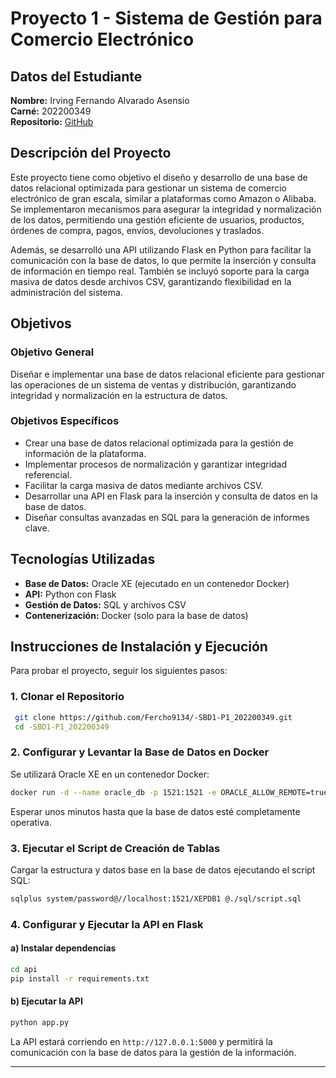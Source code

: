 # Proyecto 1 - Sistema de Gestión para Comercio Electrónico

## Datos del Estudiante
**Nombre:** Irving Fernando Alvarado Asensio  
**Carné:** 202200349  
**Repositorio:** [GitHub](https://github.com/Fercho9134/-SBD1-P1_202200349.git)

## Descripción del Proyecto
Este proyecto tiene como objetivo el diseño y desarrollo de una base de datos relacional optimizada para gestionar un sistema de comercio electrónico de gran escala, similar a plataformas como Amazon o Alibaba. Se implementaron mecanismos para asegurar la integridad y normalización de los datos, permitiendo una gestión eficiente de usuarios, productos, órdenes de compra, pagos, envíos, devoluciones y traslados.

Además, se desarrolló una API utilizando Flask en Python para facilitar la comunicación con la base de datos, lo que permite la inserción y consulta de información en tiempo real. También se incluyó soporte para la carga masiva de datos desde archivos CSV, garantizando flexibilidad en la administración del sistema.

## Objetivos
### Objetivo General
Diseñar e implementar una base de datos relacional eficiente para gestionar las operaciones de un sistema de ventas y distribución, garantizando integridad y normalización en la estructura de datos.

### Objetivos Específicos
- Crear una base de datos relacional optimizada para la gestión de información de la plataforma.
- Implementar procesos de normalización y garantizar integridad referencial.
- Facilitar la carga masiva de datos mediante archivos CSV.
- Desarrollar una API en Flask para la inserción y consulta de datos en la base de datos.
- Diseñar consultas avanzadas en SQL para la generación de informes clave.

## Tecnologías Utilizadas
- **Base de Datos:** Oracle XE (ejecutado en un contenedor Docker)
- **API:** Python con Flask
- **Gestión de Datos:** SQL y archivos CSV
- **Contenerización:** Docker (solo para la base de datos)

## Instrucciones de Instalación y Ejecución
Para probar el proyecto, seguir los siguientes pasos:

### 1. Clonar el Repositorio
```bash
 git clone https://github.com/Fercho9134/-SBD1-P1_202200349.git
 cd -SBD1-P1_202200349
```

### 2. Configurar y Levantar la Base de Datos en Docker
Se utilizará Oracle XE en un contenedor Docker:
```bash
docker run -d --name oracle_db -p 1521:1521 -e ORACLE_ALLOW_REMOTE=true container-registry.oracle.com/database/express:latest
```
Esperar unos minutos hasta que la base de datos esté completamente operativa.

### 3. Ejecutar el Script de Creación de Tablas
Cargar la estructura y datos base en la base de datos ejecutando el script SQL:
```bash
sqlplus system/password@//localhost:1521/XEPDB1 @./sql/script.sql
```

### 4. Configurar y Ejecutar la API en Flask
#### a) Instalar dependencias
```bash
cd api
pip install -r requirements.txt
```
#### b) Ejecutar la API
```bash
python app.py
```

La API estará corriendo en `http://127.0.0.1:5000` y permitirá la comunicación con la base de datos para la gestión de la información.

---